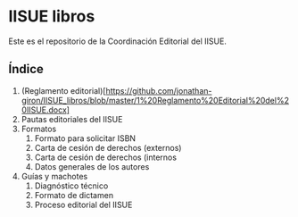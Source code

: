 # IISUE libros
Este es el repositorio de la Coordinación Editorial del IISUE.

## Índice
1. (Reglamento editorial)[https://github.com/jonathan-giron/IISUE_libros/blob/master/1%20Reglamento%20Editorial%20del%20IISUE.docx]
2. Pautas editoriales del IISUE
3. Formatos
   1. Formato para solicitar ISBN
   2. Carta de cesión de derechos (externos)
   3. Carta de cesión de derechos (internos
   4. Datos generales de los autores
4. Guías y machotes
   1. Diagnóstico técnico
   2. Formato de dictamen
   3. Proceso editorial del IISUE
